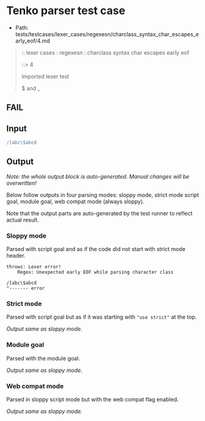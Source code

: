 # Tenko parser test case

- Path: tests/testcases/lexer_cases/regexesn/charclass_syntax_char_escapes_early_eof/4.md

> :: lexer cases : regexesn : charclass syntax char escapes early eof
>
> ::> 4
>
> Imported lexer test
>
> $ and _

## FAIL

## Input

`````js
/[abc\$abcd
`````

## Output

_Note: the whole output block is auto-generated. Manual changes will be overwritten!_

Below follow outputs in four parsing modes: sloppy mode, strict mode script goal, module goal, web compat mode (always sloppy).

Note that the output parts are auto-generated by the test runner to reflect actual result.

### Sloppy mode

Parsed with script goal and as if the code did not start with strict mode header.

`````
throws: Lexer error!
    Regex: Unexpected early EOF while parsing character class

/[abc\$abcd
^------- error
`````

### Strict mode

Parsed with script goal but as if it was starting with `"use strict"` at the top.

_Output same as sloppy mode._

### Module goal

Parsed with the module goal.

_Output same as sloppy mode._

### Web compat mode

Parsed in sloppy script mode but with the web compat flag enabled.

_Output same as sloppy mode._

